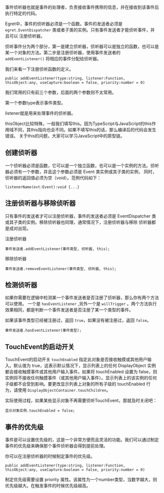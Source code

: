 事件侦听器也就是事件的处理者，负责接收事件携带的信息，并在接收到该事件后执行特定的代码。

Egret中，事件的侦听器必须是一个函数。事件的发送者必须是 `egret.EventDispatcher` 类或者子类的实例。只有事件发送者才能侦听事件，并且可以 注册侦听器。

侦听事件分为两个部分，第一是建立侦听器，侦听器可以是独立的函数，也可以是某一个对象的方法。第二步是注册侦听器，使用事件发送者的 `addEventListener()` 将相应的事件分配给侦听器。

我们来看一下注册侦听函数的定义。

```
public addEventListener(type:string, listener:Function, thisObject:any, useCapture:boolean = false, priority:number = 0)
```

我们常用的只有前三个参数，后面的两个参数则不太常用。

第一个参数type表示事件类型。

listener就是用来处理事件的侦听器。

thisObject比较特殊，一般我们填写this。因为TypeScript与JavaScript的this作用域不同，其this指向也会不同。如果不填写this的话，那么编译后的代码会发生错误。 关于this的问题，大家可以学习JavaScript中的原型链。

## 创建侦听器

一个侦听器必须是函数，它可以是一个独立函数，也可以是一个实例的方法。侦听器必须有一个参数，并且这个参数必须是 Event 类实例或其子类的实例， 同时，侦听器的返回值必须为空（void）。范例代码如下：

```
listenerName(evt:Event):void {...}
```

## 注册侦听器与移除侦听器

只有事件的发送者才可以注册侦听器，事件的发送者必须是 EventDispatcher 类或其子类的实例。移除侦听器也同理，通常情况下，注册侦听器与移除 侦听器都是成对出现。

注册侦听器

```
事件发送者.addEventListener(事件类型, 侦听器, this);
```

移除侦听器

```
事件发送者.removeEventListener(事件类型, 侦听器, this);
```

## 检测侦听器

如果你需要在逻辑中检测某一个事件发送者是否注册了侦听器，那么你有两个方法可以使用。 一个是 `hasEventListener` ,另外一个是 `willTrigger` 。两个方法执行效果相同，都是判断一个事件发送者是否注册了某一个类型的事件。

如果该事件类型已经被注册过，返回 `true`，如果没有被注册过，返回 `false`。

```
事件发送者.hasEventListener(事件类型);
```

## TouchEvent的启动开关

TouchEvent的启动开关 `touchEnabled` 指定此对象是否接收触摸或其他用户输入。默认值为 true，这表示默认情况下，显示列表上的任何 DisplayObject 实例都会接收触摸事件或其他用户输入事件。如果将 touchEnabled 设置为 false，则实例将不接收任何触摸事件（或其他用户输入事件）。显示列表上的该实例的任何子级都不会受到影响。要更改显示列表上对象的所有子级的 touchEnabled 行为，请使用 `DisplayObjectContainer.touchChildren`。

实际使用过程，如果某些显示对象不再需要侦听TouchEvent，那就及时关闭吧：
```
显示对象实例.touchEnabled = false;
```

## 事件的优先级

事件是可以设置优先级的，这是一个非常方便而且灵活的功能。我们可以通过制定事件的优先级来确保那个事件侦听器会得到提前处理。

你可以在注册侦听器的时候制定事件的优先级。

```
public addEventListener(type:string, listener:Function, thisObject:any, useCapture:boolean = false, priority:number = 0)
```

制定优先级需要设置 priority 属性。该属性为一个number类型，当数字越大，则优先级越大。在触发事件的时候优先级越高。
 
 

 
  
   
